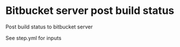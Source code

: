 # Bitbucket server post build status

Post build status to bitbucket server

See step.yml for inputs
